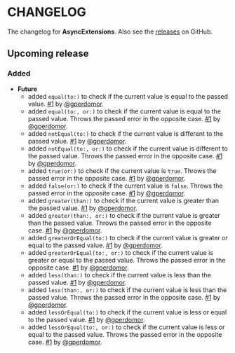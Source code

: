 # CHANGELOG

The changelog for **AsyncExtensions**.
Also see the [releases](https://github.com/vappor-community/async-extensions/releases) on GitHub.

## Upcoming release

### Added

* **Future**
  * added `equal(to:)` to check if the current value is equal to the passed value. [#1](https://github.com/vapor-community/async-extensions/pull/1) by [@gperdomor](https://github.com/gperdomor).
  * added `equal(to:, or:)` to check if the current value is equal to the passed value. Throws the passed error in the opposite case. [#1](https://github.com/vapor-community/async-extensions/pull/1) by [@gperdomor](https://github.com/gperdomor).
  * added `notEqual(to:)` to check if the current value is different to the passed value. [#1](https://github.com/vapor-community/async-extensions/pull/1) by [@gperdomor](https://github.com/gperdomor).
  * added `notEqual(to:, or:)` to check if the current value is different to the passed value. Throws the passed error in the opposite case. [#1](https://github.com/vapor-community/async-extensions/pull/1) by [@gperdomor](https://github.com/gperdomor).
  * added `true(or:)` to check if the current value is `true`. Throws the passed error in the opposite case. [#1](https://github.com/vapor-community/async-extensions/pull/1) by [@gperdomor](https://github.com/gperdomor).
  * added `false(or:)` to check if the current value is `false`. Throws the passed error in the opposite case. [#1](https://github.com/vapor-community/async-extensions/pull/1) by [@gperdomor](https://github.com/gperdomor).
  * added `greater(than:)` to check if the current value is greater than the passed value. [#1](https://github.com/vapor-community/async-extensions/pull/1) by [@gperdomor](https://github.com/gperdomor).
  * added `greater(than:, or:)` to check if the current value is greater than the passed value. Throws the passed error in the opposite case. [#1](https://github.com/vapor-community/async-extensions/pull/1) by [@gperdomor](https://github.com/gperdomor).
  * added `greaterOrEqual(to:)` to check if the current value is greater or equal to the passed value. [#1](https://github.com/vapor-community/async-extensions/pull/1) by [@gperdomor](https://github.com/gperdomor).
  * added `greaterOrEqual(to:, or:)` to check if the current value is greater or equal to the passed value. Throws the passed error in the opposite case. [#1](https://github.com/vapor-community/async-extensions/pull/1) by [@gperdomor](https://github.com/gperdomor).
  * added `less(than:)` to check if the current value is less than the passed value. [#1](https://github.com/vapor-community/async-extensions/pull/1) by [@gperdomor](https://github.com/gperdomor).
  * added `less(than:, or:)` to check if the current value is less than the passed value. Throws the passed error in the opposite case. [#1](https://github.com/vapor-community/async-extensions/pull/1) by [@gperdomor](https://github.com/gperdomor).
  * added `lessOrEqual(to:)` to check if the current value is less or equal to the passed value. [#1](https://github.com/vapor-community/async-extensions/pull/1) by [@gperdomor](https://github.com/gperdomor).
  * added `lessOrEqual(to:, or:)` to check if the current value is less or equal to the passed value. Throws the passed error in the opposite case. [#1](https://github.com/vapor-community/async-extensions/pull/1) by [@gperdomor](https://github.com/gperdomor).
